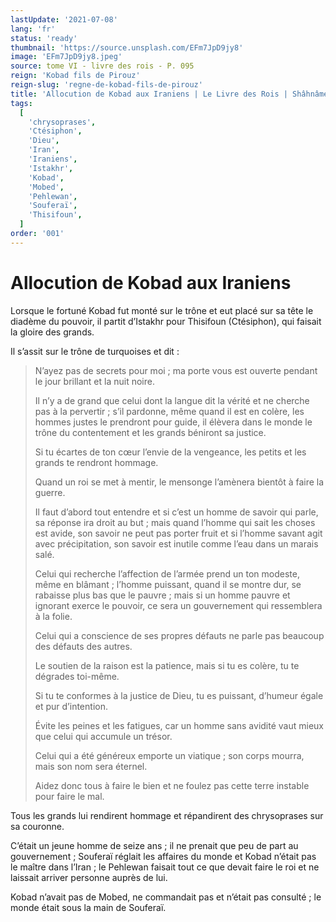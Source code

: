 ```yaml
---
lastUpdate: '2021-07-08'
lang: 'fr'
status: 'ready'
thumbnail: 'https://source.unsplash.com/EFm7JpD9jy8'
image: 'EFm7JpD9jy8.jpeg'
source: tome VI - livre des rois - P. 095
reign: 'Kobad fils de Pirouz'
reign-slug: 'regne-de-kobad-fils-de-pirouz'
title: 'Allocution de Kobad aux Iraniens | Le Livre des Rois | Shâhnâmeh'
tags:
  [
    'chrysoprases',
    'Ctésiphon',
    'Dieu',
    'Iran',
    'Iraniens',
    'Istakhr',
    'Kobad',
    'Mobed',
    'Pehlewan',
    'Souferaï',
    'Thisifoun',
  ]
order: '001'
---
```


<!-- LTeX: language=fr -->

# Allocution de Kobad aux Iraniens

Lorsque le fortuné Kobad fut monté sur le trône et eut placé sur sa tête le diadème du pouvoir, il partit d’Istakhr pour Thisifoun (Ctésiphon), qui faisait la gloire des grands.

Il s’assit sur le trône de turquoises et dit :

> N’ayez pas de secrets pour moi ; ma porte vous est ouverte pendant le jour brillant et la nuit noire.
>
> Il n’y a de grand que celui dont la langue dit la vérité et ne cherche pas à la pervertir ; s’il pardonne, même quand il est en colère, les hommes justes le prendront pour guide, il élèvera dans le monde le trône du contentement et les grands béniront sa justice.
>
> Si tu écartes de ton cœur l’envie de la vengeance, les petits et les grands te rendront hommage.
>
> Quand un roi se met à mentir, le mensonge l’amènera bientôt à faire la guerre.
>
> Il faut d’abord tout entendre et si c’est un homme de savoir qui parle, sa réponse ira droit au but ; mais quand l’homme qui sait les choses est avide, son savoir ne peut pas porter fruit et si l’homme savant agit avec précipitation, son savoir est inutile comme l’eau dans un marais salé.
>
> Celui qui recherche l’affection de l’armée prend un ton modeste, même en blâmant ; l’homme puissant, quand il se montre dur, se rabaisse plus bas que le pauvre ; mais si un homme pauvre et ignorant exerce le pouvoir, ce sera un gouvernement qui ressemblera à la folie.
>
> Celui qui a conscience de ses propres défauts ne parle pas beaucoup des défauts des autres.
>
> Le soutien de la raison est la patience, mais si tu es colère, tu te dégrades toi-même.
>
> Si tu te conformes à la justice de Dieu, tu es puissant, d’humeur égale et pur d’intention.
>
> Évite les peines et les fatigues, car un homme sans avidité vaut mieux que celui qui accumule un trésor.
>
> Celui qui a été généreux emporte un viatique ; son corps mourra, mais son nom sera éternel.
>
> Aidez donc tous à faire le bien et ne foulez pas cette terre instable pour faire le mal.

Tous les grands lui rendirent hommage et répandirent des chrysoprases sur sa couronne.

C’était un jeune homme de seize ans ; il ne prenait que peu de part au gouvernement ; Souferaï réglait les affaires du monde et Kobad n’était pas le maître dans l’Iran ; le Pehlewan faisait tout ce que devait faire le roi et ne laissait arriver personne auprès de lui.

Kobad n’avait pas de Mobed, ne commandait pas et n’était pas consulté ; le monde était sous la main de Souferaï.
